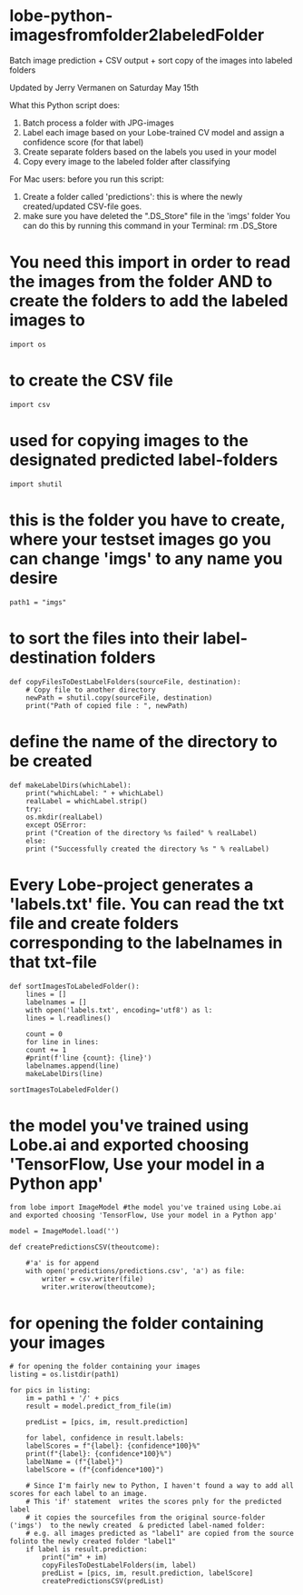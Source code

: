 # lobe-python-imagesfromfolder2labeledFolder
Batch image prediction + CSV output + sort copy of the images into labeled folders

Updated by Jerry Vermanen on Saturday May 15th

What this Python script does:
1. Batch process a folder with JPG-images
2. Label each image based on your Lobe-trained CV model and assign a confidence score (for that label)
3. Create separate folders based on the labels you used in your model
4. Copy every image to the labeled folder after classifying

For Mac users: before you run this script:
1. Create a folder called 'predictions': this is where the newly created/updated CSV-file goes.
2. make sure you have deleted the ".DS_Store" file in the 'imgs' folder
You can do this by running this command in your Terminal: rm .DS_Store

# You need this import in order to read the images from the folder AND to create the folders to add the labeled images to
	import os 

# to create the CSV file
	import csv 

# used for copying images to the designated predicted label-folders
	import shutil 

# this is the folder you have to create, where your testset images go you can change 'imgs' to any name you desire
	path1 = "imgs"   


# to sort the files into their label-destination folders
	def copyFilesToDestLabelFolders(sourceFile, destination):
	    # Copy file to another directory
	    newPath = shutil.copy(sourceFile, destination)
	    print("Path of copied file : ", newPath)

# define the name of the directory to be created
	def makeLabelDirs(whichLabel):
	    print("whichLabel: " + whichLabel)
	    realLabel = whichLabel.strip()
	    try:
		os.mkdir(realLabel)
	    except OSError:
		print ("Creation of the directory %s failed" % realLabel)
	    else:
		print ("Successfully created the directory %s " % realLabel)


# Every Lobe-project generates a 'labels.txt' file. You can read the txt file and create folders corresponding to the labelnames in that txt-file
	def sortImagesToLabeledFolder():
	    lines = []
	    labelnames = []
	    with open('labels.txt', encoding='utf8') as l:
		lines = l.readlines()

	    count = 0
	    for line in lines:
		count += 1
		#print(f'line {count}: {line}')
		labelnames.append(line)
		makeLabelDirs(line)

	sortImagesToLabeledFolder()



# the model you've trained using Lobe.ai and exported choosing 'TensorFlow, Use your model in a Python app'
	from lobe import ImageModel #the model you've trained using Lobe.ai and exported choosing 'TensorFlow, Use your model in a Python app'

	model = ImageModel.load('')

	def createPredictionsCSV(theoutcome):

		#'a' is for append
		with open('predictions/predictions.csv', 'a') as file:
			writer = csv.writer(file)
			writer.writerow(theoutcome);

# for opening the folder containing your images
	# for opening the folder containing your images
	listing = os.listdir(path1)  

	for pics in listing:
	    im = path1 + '/' + pics
	    result = model.predict_from_file(im)

	    predList = [pics, im, result.prediction]

	    for label, confidence in result.labels:
		labelScores = f"{label}: {confidence*100}%"
		print(f"{label}: {confidence*100}%")
		labelName = (f"{label}")
		labelScore = (f"{confidence*100}")

		# Since I'm fairly new to Python, I haven't found a way to add all scores for each label to an image.
		# This 'if' statement  writes the scores pnly for the predicted label 
		# it copies the sourcefiles from the original source-folder ('imgs')  to the newly created  & predicted label-named folder:
		# e.g. all images predicted as "label1" are copied from the source folinto the newly created folder "label1"
		if label is result.prediction:
		    print("im" + im)
		    copyFilesToDestLabelFolders(im, label)
		    predList = [pics, im, result.prediction, labelScore]
		    createPredictionsCSV(predList)
